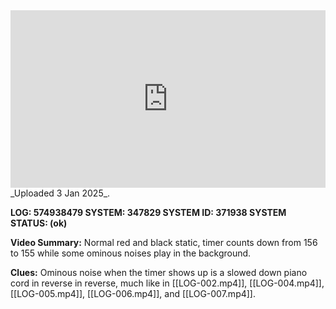 
<iframe 
  src="https://drive.google.com/file/d/1HaHi7CRMsV76JR-MBqp_KokVy2Z3UJdf/preview" 
  style="width:100%; aspect-ratio:16/9; border:0;"
  allowfullscreen>
</iframe>
_Uploaded 3 Jan 2025_.

**LOG: 574938479 
SYSTEM: 347829 
SYSTEM ID: 371938 
SYSTEM STATUS: (ok)**

**Video Summary:** Normal red and black static, timer counts down from 156 to 155 while some ominous noises play in the background.

**Clues:** Ominous noise when the timer shows up is a slowed down piano cord in reverse in reverse, much like in [[LOG-002.mp4]], [[LOG-004.mp4]], [[LOG-005.mp4]], [[LOG-006.mp4]], and [[LOG-007.mp4]].